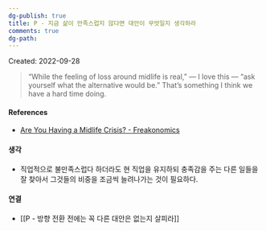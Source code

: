 ```yaml
---
dg-publish: true
title: P - 지금 삶이 만족스럽지 않다면 대안이 무엇일지 생각하라
comments: true
dg-path:
---
```


Created: 2022-09-28

>“While the feeling of loss around midlife is real,” — I love this — “ask yourself what the alternative would be.” That’s something I think we have a hard time doing.

#### References
- [Are You Having a Midlife Crisis? - Freakonomics](https://freakonomics.com/podcast/are-you-having-a-midlife-crisis/)

#### 생각
- 직업적으로 불만족스럽다 하더라도 현 직업을 유지하되 충족감을 주는 다른 일들을 잘 찾아서 그것들의 비중을 조금씩 늘려나가는 것이 필요하다.

#### 연결
- [[P - 방향 전환 전에는 꼭 다른 대안은 없는지 살피라]]